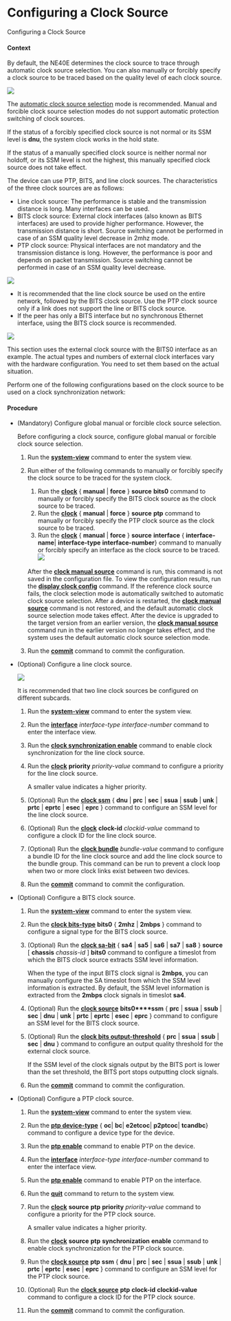 Configuring a Clock Source
==========================

Configuring a Clock Source

#### Context

By default, the NE40E determines the clock source to trace through automatic clock source selection. You can also manually or forcibly specify a clock source to be traced based on the quality level of each clock source.

![](../../../../public_sys-resources/notice_3.0-en-us.png) 

The [automatic clock source selection](dc_ne_clock_cfg_5005.html) mode is recommended. Manual and forcible clock source selection modes do not support automatic protection switching of clock sources.

If the status of a forcibly specified clock source is not normal or its SSM level is **dnu**, the system clock works in the hold state.

If the status of a manually specified clock source is neither normal nor holdoff, or its SSM level is not the highest, this manually specified clock source does not take effect.

The device can use PTP, BITS, and line clock sources. The characteristics of the three clock sources are as follows:

* Line clock source: The performance is stable and the transmission distance is long. Many interfaces can be used.
* BITS clock source: External clock interfaces (also known as BITS interfaces) are used to provide higher performance. However, the transmission distance is short. Source switching cannot be performed in case of an SSM quality level decrease in 2mhz mode.
* PTP clock source: Physical interfaces are not mandatory and the transmission distance is long. However, the performance is poor and depends on packet transmission. Source switching cannot be performed in case of an SSM quality level decrease.

![](../../../../public_sys-resources/note_3.0-en-us.png) 

* It is recommended that the line clock source be used on the entire network, followed by the BITS clock source. Use the PTP clock source only if a link does not support the line or BITS clock source.
* If the peer has only a BITS interface but no synchronous Ethernet interface, using the BITS clock source is recommended.

![](../../../../public_sys-resources/note_3.0-en-us.png) 

This section uses the external clock source with the BITS0 interface as an example. The actual types and numbers of external clock interfaces vary with the hardware configuration. You need to set them based on the actual situation.

Perform one of the following configurations based on the clock source to be used on a clock synchronization network:


#### Procedure

* (Mandatory) Configure global manual or forcible clock source selection.
  
  
  
  Before configuring a clock source, configure global manual or forcible clock source selection.
  
  
  
  1. Run the [**system-view**](cmdqueryname=system-view) command to enter the system view.
  2. Run either of the following commands to manually or forcibly specify the clock source to be traced for the system clock.
     
     
     1. Run the [**clock**](cmdqueryname=clock) { **manual** | **force** } **source** **bits0** command to manually or forcibly specify the BITS clock source as the clock source to be traced.
     2. Run the [**clock**](cmdqueryname=clock) { **manual** | **force** } **source** **ptp** command to manually or forcibly specify the PTP clock source as the clock source to be traced.
     3. Run the [**clock**](cmdqueryname=clock) { **manual** | **force** } **source** **interface** { **interface-name**| **interface-type** **interface-number**} command to manually or forcibly specify an interface as the clock source to be traced.![](../../../../public_sys-resources/note_3.0-en-us.png) 
     
     After the [**clock manual source**](cmdqueryname=clock+manual+source) command is run, this command is not saved in the configuration file. To view the configuration results, run the [**display clock config**](cmdqueryname=display+clock+config) command. If the reference clock source fails, the clock selection mode is automatically switched to automatic clock source selection. After a device is restarted, the [**clock manual source**](cmdqueryname=clock+manual+source) command is not restored, and the default automatic clock source selection mode takes effect. After the device is upgraded to the target version from an earlier version, the [**clock manual source**](cmdqueryname=clock+manual+source) command run in the earlier version no longer takes effect, and the system uses the default automatic clock source selection mode.
  3. Run the [**commit**](cmdqueryname=commit) command to commit the configuration.
* (Optional) Configure a line clock source.
  
  ![](../../../../public_sys-resources/note_3.0-en-us.png) 
  
  It is recommended that two line clock sources be configured on different subcards.
  
  
  
  1. Run the [**system-view**](cmdqueryname=system-view) command to enter the system view.
  2. Run the [**interface**](cmdqueryname=interface) *interface-type* *interface-number* command to enter the interface view.
  3. Run the [**clock synchronization enable**](cmdqueryname=clock+synchronization+enable) command to enable clock synchronization for the line clock source.
  4. Run the [**clock**](cmdqueryname=clock) **priority** *priority-value* command to configure a priority for the line clock source.
     
     
     
     A smaller value indicates a higher priority.
  5. (Optional) Run the [**clock ssm**](cmdqueryname=clock+ssm) { **dnu** | **prc** | **sec** | **ssua** | **ssub** | **unk** | **prtc** | **eprtc** | **esec** | **eprc** } command to configure an SSM level for the line clock source.
  6. (Optional) Run the [**clock**](cmdqueryname=clock) **clock-id** *clockid-value* command to configure a clock ID for the line clock source.
  7. (Optional) Run the [**clock bundle**](cmdqueryname=clock+bundle) *bundle-value* command to configure a bundle ID for the line clock source and add the line clock source to the bundle group. This command can be run to prevent a clock loop when two or more clock links exist between two devices.
  8. Run the [**commit**](cmdqueryname=commit) command to commit the configuration.
* (Optional) Configure a BITS clock source.
  1. Run the [**system-view**](cmdqueryname=system-view) command to enter the system view.
  2. Run the [**clock bits-type**](cmdqueryname=clock+bits-type) **bits0** { **2mhz** | **2mbps** } command to configure a signal type for the BITS clock source.
  3. (Optional) Run the [**clock sa-bit**](cmdqueryname=clock+sa-bit) { **sa4** | **sa5** | **sa6** | **sa7** | **sa8** } **source** [ **chassis** *chassis-id* ] **bits0** command to configure a timeslot from which the BITS clock source extracts SSM level information.
     
     
     
     When the type of the input BITS clock signal is **2mbps**, you can manually configure the SA timeslot from which the SSM level information is extracted. By default, the SSM level information is extracted from the **2mbps** clock signals in timeslot **sa4**.
  4. (Optional) Run the [**clock source**](cmdqueryname=clock+source) **bits0****ssm** { **prc** | **ssua** | **ssub** | **sec** | **dnu** | **unk** | **prtc** | **eprtc** | **esec** | **eprc** } command to configure an SSM level for the BITS clock source.
  5. (Optional) Run the [**clock bits output-threshold**](cmdqueryname=clock+bits+output-threshold) { **prc** | **ssua** | **ssub** | **sec** | **dnu** } command to configure an output quality threshold for the external clock source.
     
     
     
     If the SSM level of the clock signals output by the BITS port is lower than the set threshold, the BITS port stops outputting clock signals.
  6. Run the [**commit**](cmdqueryname=commit) command to commit the configuration.
* (Optional) Configure a PTP clock source.
  1. Run the [**system-view**](cmdqueryname=system-view) command to enter the system view.
  2. Run the [**ptp device-type**](cmdqueryname=ptp+device-type) { ****oc****| ****bc****| ****e2etcoc****| ****p2ptcoc****| ****tcandbc****} command to configure a device type for the device.
  3. Run the [**ptp enable**](cmdqueryname=ptp+enable) command to enable PTP on the device.
  4. Run the [**interface**](cmdqueryname=interface) *interface-type* *interface-number* command to enter the interface view.
  5. Run the [**ptp enable**](cmdqueryname=ptp+enable) command to enable PTP on the interface.
  6. Run the [**quit**](cmdqueryname=quit) command to return to the system view.
  7. Run the [**clock**](cmdqueryname=clock) **source** **ptp** **priority** *priority-value* command to configure a priority for the PTP clock source.
     
     
     
     A smaller value indicates a higher priority.
  8. Run the [**clock**](cmdqueryname=clock) **source** **ptp** **synchronization** **enable** command to enable clock synchronization for the PTP clock source.
  9. Run the [**clock source**](cmdqueryname=clock+source) **ptp** **ssm** { **dnu** | **prc** | **sec** | **ssua** | **ssub** | **unk** | **prtc** | **eprtc** | **esec** | **eprc** } command to configure an SSM level for the PTP clock source.
  10. (Optional) Run the [**clock source**](cmdqueryname=clock+source) **ptp** **clock-id** **clockid-value** command to configure a clock ID for the PTP clock source.
  11. Run the [**commit**](cmdqueryname=commit) command to commit the configuration.